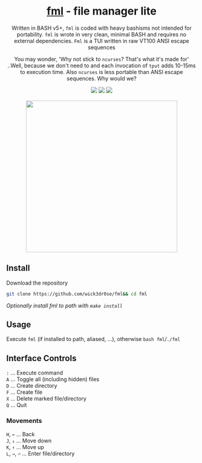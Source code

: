 <div align="center">
<h1><a href="https://github.com/wick3dr0se/fml">fml</a> - file manager lite</h1>
<p>Written in BASH v5+, <code>fml</code> is coded with heavy bashisms not intended for portability. <code>fml</code> is wrote in very clean, minimal BASH and requires no external dependencies. <code>Fml</code> is a TUI written in raw VT100 ANSI escape sequences

You may wonder, 'Why not stick to `ncurses`? That's what it's made for' ..Well, because we don't need to and each invocation of `tput` adds 10-15ms to execution time. Also `ncurses` is less portable than ANSI escape sequences. Why would we?</p>

<img src="https://shields.io/badge/made-with%20%20bash-green?style=flat-square&color=d5c4a1&labelColor=1d2021&logo=gnu-bash">
<img src=https://img.shields.io/badge/Maintained%3F-yes-green.svg></img>  
<a href="https://discord.gg/W4mQqNnfSq">
<img src="https://discordapp.com/api/guilds/913584348937207839/widget.png?style=shield"/></a>
<br>
<br>
<img width="400" src="https://github.com/wick3dr0se/fml/blob/main/fml.gif?raw=true">
</div>

## Install
Download the repository
```bash
git clone https://github.com/wick3dr0se/fml&& cd fml
```

_Optionally install fml to path with `make install`_

## Usage
Execute `fml` (if installed to path, aliased, ...), otherwise `bash fml`/`./fml`

## Interface Controls
`:`   ...   Execute command  
`A`   ...   Toggle all (including hidden) files   
`D`   ...   Create directory   
`F`  ...   Create file  
`X`   ...   Delete marked file/directory  
`Q`   ...   Quit

### Movements
`H`, `←`   ...   Back  
`J`, `↓`   ...   Move down  
`K`, `↑`   ...   Move up  
`L`, `→`, `⏎`   ...   Enter file/directory
